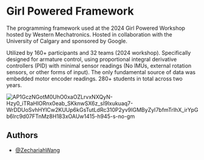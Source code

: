 # Girl Powered Framework

The programming framework used at the 2024 Girl Powered Workshop hosted by Western Mechatronics. Hosted in collaboration with the University of Calgary and sponsored by Google.

Utilized by 160+ participants and 32 teams (2024 workshop). Specifically designed for armature control, using proportional integral derivative controllers (PID) with minimal sensor readings (No IMUs, external rotation sensors, or other forms of input). The only fundamental source of data was embedded motor encoder readings. 280+ students in total across two years.

![AP1GczNGotM0UhO0xaOZLrvxNXQyN-Hzy0_iTRaHIORnx0eab_SKknwSX6z_sI9lxukuaq7-WrDDUoSvhHYlCw2KUUp6kGsTutLdRc310P2yv9IGMByZyI7bfmTrIhX_irYpGb6lrc9d07FTnMz8H183xOAUw1415-h945-s-no-gm](https://github.com/user-attachments/assets/d4c44a2b-f699-4288-8f80-24efa6a79cae)

## Authors

- [@ZechariahWang](https://github.com/ZechariahWang)

